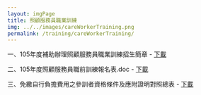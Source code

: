 ```yaml
---
layout: imgPage
title: 照顧服務員職業訓練
img: ../../images/careWorkerTraining.png
permalink: /training/careWorkerTraining/
---
```


一、105年度補助辦理照顧服務員職業訓練招生簡章 - [下載](/static_files/doc/105年度補助辦理照顧服務員職業訓練招生簡章.pdf)

二、105年度照顧服務員職前訓練報名表.doc - [下載](/static_files/doc/105年度照顧服務員職前訓練報名表.doc)

三、免繳自行負擔費用之參訓者資格條件及應附證明對照總表 - [下載](/static_files/doc/免繳自行負擔費用之參訓者資格條件及應附證明對照總表.pdf)
